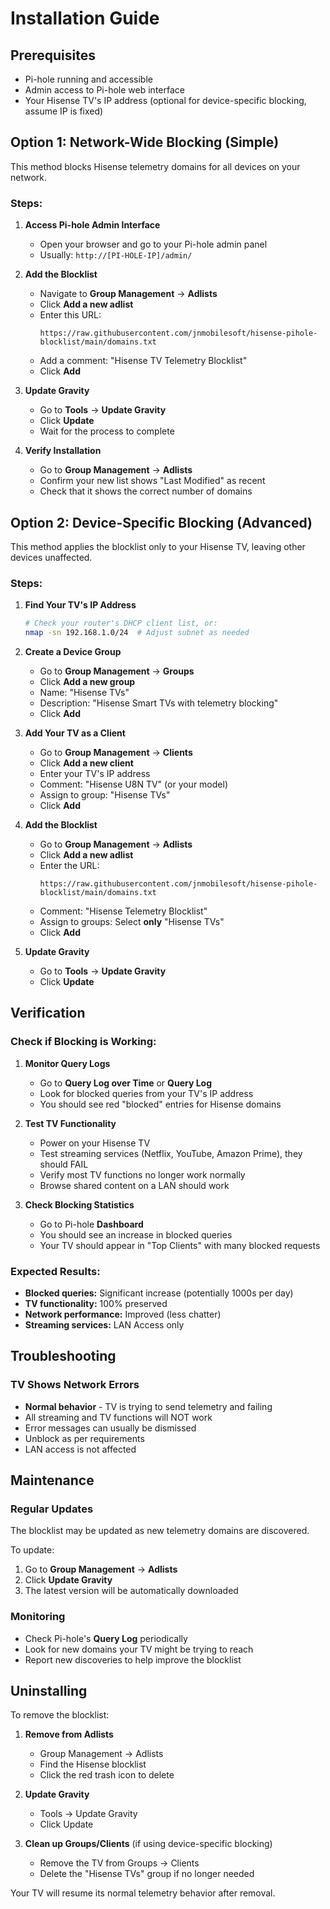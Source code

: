 # Installation Guide

## Prerequisites

- Pi-hole running and accessible
- Admin access to Pi-hole web interface
- Your Hisense TV's IP address (optional for device-specific blocking, assume IP is fixed)

## Option 1: Network-Wide Blocking (Simple)

This method blocks Hisense telemetry domains for all devices on your network.

### Steps:

1. **Access Pi-hole Admin Interface**
   - Open your browser and go to your Pi-hole admin panel
   - Usually: `http://[PI-HOLE-IP]/admin/`

2. **Add the Blocklist**
   - Navigate to **Group Management** → **Adlists**
   - Click **Add a new adlist**
   - Enter this URL:
     ```
     https://raw.githubusercontent.com/jnmobilesoft/hisense-pihole-blocklist/main/domains.txt
     ```
   - Add a comment: "Hisense TV Telemetry Blocklist"
   - Click **Add**

3. **Update Gravity**
   - Go to **Tools** → **Update Gravity**
   - Click **Update**
   - Wait for the process to complete

4. **Verify Installation**
   - Go to **Group Management** → **Adlists**
   - Confirm your new list shows "Last Modified" as recent
   - Check that it shows the correct number of domains

## Option 2: Device-Specific Blocking (Advanced)

This method applies the blocklist only to your Hisense TV, leaving other devices unaffected.

### Steps:

1. **Find Your TV's IP Address**
   ```bash
   # Check your router's DHCP client list, or:
   nmap -sn 192.168.1.0/24  # Adjust subnet as needed
   ```

2. **Create a Device Group**
   - Go to **Group Management** → **Groups**
   - Click **Add a new group**
   - Name: "Hisense TVs"
   - Description: "Hisense Smart TVs with telemetry blocking"
   - Click **Add**

3. **Add Your TV as a Client**
   - Go to **Group Management** → **Clients**
   - Click **Add a new client**
   - Enter your TV's IP address
   - Comment: "Hisense U8N TV" (or your model)
   - Assign to group: "Hisense TVs"
   - Click **Add**

4. **Add the Blocklist**
   - Go to **Group Management** → **Adlists**
   - Click **Add a new adlist**
   - Enter the URL:
     ```
     https://raw.githubusercontent.com/jnmobilesoft/hisense-pihole-blocklist/main/domains.txt
     ```
   - Comment: "Hisense Telemetry Blocklist"
   - Assign to groups: Select **only** "Hisense TVs"
   - Click **Add**

5. **Update Gravity**
   - Go to **Tools** → **Update Gravity**
   - Click **Update**

## Verification

### Check if Blocking is Working:

1. **Monitor Query Logs**
   - Go to **Query Log over Time** or **Query Log**
   - Look for blocked queries from your TV's IP address
   - You should see red "blocked" entries for Hisense domains

2. **Test TV Functionality**
   - Power on your Hisense TV
   - Test streaming services (Netflix, YouTube, Amazon Prime), they should FAIL
   - Verify most TV functions no longer work normally
   - Browse shared content on a LAN should work

3. **Check Blocking Statistics**
   - Go to Pi-hole **Dashboard**
   - You should see an increase in blocked queries
   - Your TV should appear in "Top Clients" with many blocked requests

### Expected Results:

- **Blocked queries:** Significant increase (potentially 1000s per day)
- **TV functionality:** 100% preserved
- **Network performance:** Improved (less chatter)
- **Streaming services:** LAN Access only

## Troubleshooting

### TV Shows Network Errors
- **Normal behavior** - TV is trying to send telemetry and failing
- All streaming and TV functions will NOT work
- Error messages can usually be dismissed
- Unblock as per requirements
- LAN access is not affected

## Maintenance

### Regular Updates
The blocklist may be updated as new telemetry domains are discovered.

To update:
1. Go to **Group Management** → **Adlists**
2. Click **Update Gravity** 
3. The latest version will be automatically downloaded

### Monitoring
- Check Pi-hole's **Query Log** periodically
- Look for new domains your TV might be trying to reach
- Report new discoveries to help improve the blocklist

## Uninstalling

To remove the blocklist:

1. **Remove from Adlists**
   - Group Management → Adlists
   - Find the Hisense blocklist
   - Click the red trash icon to delete

2. **Update Gravity**
   - Tools → Update Gravity
   - Click Update

3. **Clean up Groups/Clients** (if using device-specific blocking)
   - Remove the TV from Groups → Clients
   - Delete the "Hisense TVs" group if no longer needed

Your TV will resume its normal telemetry behavior after removal.
